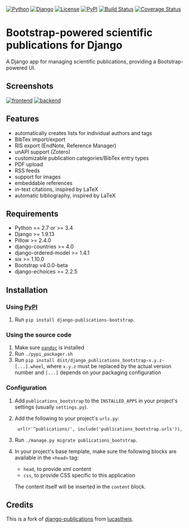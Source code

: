 [![Python](https://img.shields.io/badge/Python-3.4,3.5,3.6-blue.svg?style=flat-square)](/)
[![Django](https://img.shields.io/badge/Django-1.9,1.10,1.11,2.0-blue.svg?style=flat-square)](/)
[![License](https://img.shields.io/badge/License-MIT-blue.svg?style=flat-square)](/LICENSE)
[![PyPI](https://img.shields.io/pypi/v/django_publications_bootstrap.svg?style=flat-square)](https://pypi.python.org/pypi/django-publications-bootstrap)
[![Build Status](https://travis-ci.org/mbourqui/django-publications-bootstrap.svg?branch=master)](https://travis-ci.org/mbourqui/django-publications-bootstrap)
[![Coverage Status](https://coveralls.io/repos/github/mbourqui/django-publications-bootstrap/badge.svg?branch=master)](https://coveralls.io/github/mbourqui/django-publications-bootstrap?branch=master)

# Bootstrap-powered scientific publications for Django

A Django app for managing scientific publications, providing a Bootstrap-powered UI.


## Screenshots

[![frontend][3]][1]
[![backend][4]][2]

[1]: https://raw.githubusercontent.com/mbourqui/django-publications-bootstrap/media/frontend.png
[2]: https://raw.githubusercontent.com/lucastheis/django-publications/media/backend.png
[3]: https://raw.githubusercontent.com/mbourqui/django-publications-bootstrap/media/frontend_small.png
[4]: https://raw.githubusercontent.com/lucastheis/django-publications/media/backend_small.png


## Features

* automatically creates lists for individual authors and tags
* BibTex import/export
* RIS export (EndNote, Reference Manager)
* unAPI support (Zotero)
* customizable publication categories/BibTex entry types
* PDF upload
* RSS feeds
* support for images
* embeddable references
* in-text citations, inspired by LaTeX
* automatic bibliography, inspired by LaTeX


## Requirements

* Python == 2.7 or >= 3.4
* Django >= 1.9.13
* Pillow >= 2.4.0
* django-countries >= 4.0
* django-ordered-model >= 1.4.1
* six >= 1.10.0
* Bootstrap v4.0.0-beta
* django-echoices >= 2.2.5


## Installation

### Using [PyPI](https://pypi.python.org/pypi/django-publications-bootstrap)
1. Run `pip install django-publications-bootstrap`.

### Using the source code
1. Make sure [`pandoc`](http://pandoc.org/index.html) is installed
1. Run `./pypi_packager.sh`
1. Run `pip install dist/django_publications_bootstrap-x.y.z-[...].wheel`, where `x.y.z` must be replaced by the actual
   version number and `[...]` depends on your packaging configuration

### Configuration
1. Add `publications_bootstrap` to the `INSTALLED_APPS` in your project's settings (usually `settings.py`).
1. Add the following to your project's `urls.py`:

        url(r'^publications/', include('publications_bootstrap.urls')),

1. Run `./manage.py migrate publications_bootstrap`.
1. In your project's base template, make sure the following blocks are available in the `<head>` tag:
    * `head`, to provide xml content
    * `css`, to provide CSS specific to this application
  
    The content itself will be inserted in the `content` block.


## Credits

This is a fork of [django-publications](https://github.com/lucastheis/django-publications) from
[lucastheis](https://github.com/lucastheis).
